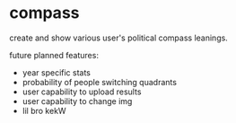 # compass

create and show various user's political compass leanings.

future planned features:
- year specific stats
- probability of people switching quadrants
- user capability to upload results
- user capability to change img
- lil bro kekW
